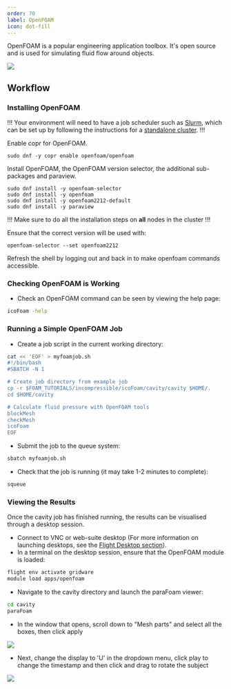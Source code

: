 ```yaml
---
order: 70
label: OpenFOAM
icon: dot-fill
---
```


OpenFOAM is a popular engineering application toolbox. It's open source and is used for simulating fluid flow around objects. 

![](/images/openfoam_about_1.png)

## Workflow

### Installing OpenFOAM

!!!
Your environment will need to have a job scheduler such as [Slurm](/hpc_environment_usage/slurm_environment_usage/slurm_scheduler/), which can be set up by following the instructions for a [standalone cluster](/cluster_build_methods/standalone_cluster/).
!!!


Enable copr for OpenFOAM.
```
sudo dnf -y copr enable openfoam/openfoam
```

Install OpenFOAM, the OpenFOAM version selector, the additional sub-packages and paraview.
```
sudo dnf install -y openfoam-selector
sudo dnf install -y openfoam
sudo dnf install -y openfoam2212-default
sudo dnf install -y paraview
```

!!!
Make sure to do all the installation steps on **all** nodes in the cluster
!!!

Ensure that the correct version will be used with:
```
openfoam-selector --set openfoam2212
```

Refresh the shell by logging out and back in to make openfoam commands accessible.

### Checking OpenFOAM is Working

- Check an OpenFOAM command can be seen by viewing the help page:

```bash
icoFoam -help
```

### Running a Simple OpenFOAM Job

- Create a job script in the current working directory:

```bash
cat << 'EOF' > myfoamjob.sh
#!/bin/bash
#SBATCH -N 1

# Create job directory from example job
cp -r $FOAM_TUTORIALS/incompressible/icoFoam/cavity/cavity $HOME/.
cd $HOME/cavity

# Calculate fluid pressure with OpenFOAM tools
blockMesh
checkMesh
icoFoam
EOF
```

- Submit the job to the queue system:

```bash
sbatch myfoamjob.sh
```

- Check that the job is running (it may take 1-2 minutes to complete):

```bash
squeue
```

### Viewing the Results

Once the cavity job has finished running, the results can be visualised through a desktop session.
- Connect to VNC or web-suite desktop (For more information on launching desktops, see the [Flight Desktop section](/flight_environment_usage/flight_desktop/launch_a_desktop_session/)).
- In a terminal on the desktop session, ensure that the OpenFOAM module is loaded:

```bash
flight env activate gridware
module load apps/openfoam
```

- Navigate to the cavity directory and launch the paraFoam viewer:

```bash
cd cavity
paraFoam 
```

- In the window that opens, scroll down to "Mesh parts" and select all the boxes, then click apply

![](/images/openfoam_parafoam_1.png)

- Next, change the display to 'U' in the dropdown menu, click play to change the timestamp and then click and drag to rotate the subject

![](/images/openfoam_parafoam_2.png)